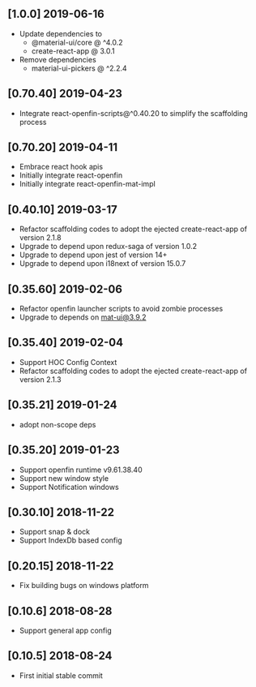 ## [1.0.0] 2019-06-16
- Update dependencies to
    - @material-ui/core @ ^4.0.2
    - create-react-app @ 3.0.1
- Remove dependencies
    - material-ui-pickers @ ^2.2.4

## [0.70.40] 2019-04-23
- Integrate react-openfin-scripts@^0.40.20 to simplify the scaffolding process

## [0.70.20] 2019-04-11
- Embrace react hook apis
- Initially integrate react-openfin
- Initially integrate react-openfin-mat-impl

## [0.40.10] 2019-03-17
- Refactor scaffolding codes to adopt the ejected create-react-app of version 2.1.8
- Upgrade to depend upon redux-saga of version 1.0.2
- Upgrade to depend upon jest of version 14+
- Upgrade to depend upon i18next of version 15.0.7


## [0.35.60] 2019-02-06
- Refactor openfin launcher scripts to avoid zombie processes
- Upgrade to depends on mat-ui@3.9.2

## [0.35.40] 2019-02-04
- Support HOC Config Context
- Refactor scaffolding codes to adopt the ejected create-react-app of version 2.1.3

## [0.35.21] 2019-01-24
- adopt non-scope deps

## [0.35.20] 2019-01-23
- Support openfin runtime v9.61.38.40
- Support new window style
- Support Notification windows

## [0.30.10] 2018-11-22
- Support snap & dock
- Support IndexDb based config

## [0.20.15] 2018-11-22
- Fix building bugs on windows platform

## [0.10.6] 2018-08-28
- Support general app config

## [0.10.5] 2018-08-24
- First initial stable commit
